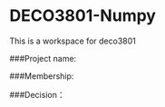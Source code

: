 # DECO3801-Numpy
This is a  workspace for deco3801

###Project name:


###Membership:



###Decision：
